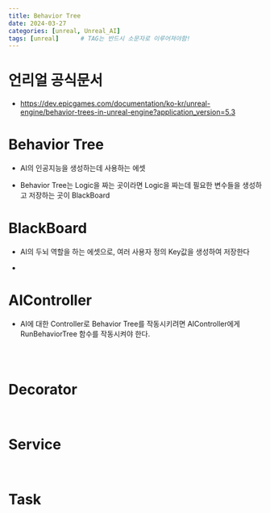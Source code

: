 ```yaml
---
title: Behavior Tree
date: 2024-03-27
categories: [unreal, Unreal_AI]
tags: [unreal]		# TAG는 반드시 소문자로 이루어져야함!
---
```


# 언리얼 공식문서

* <https://dev.epicgames.com/documentation/ko-kr/unreal-engine/behavior-trees-in-unreal-engine?application_version=5.3>

# Behavior Tree

* AI의 인공지능을 생성하는데 사용하는 에셋

* Behavior Tree는 Logic을 짜는 곳이라면 Logic을 짜는데 필요한 변수들을 생성하고 저장하는 곳이 BlackBoard


# **BlackBoard**

* AI의 두뇌 역할을 하는 에셋으로, 여러 사용자 정의 Key값을 생성하여 저장한다

* 

# **AIController**

* AI에 대한 Controller로 Behavior Tree를 작동시키려면 AIController에게 RunBehaviorTree 함수를 작동시켜야 한다.

```c++

```

<br>

# **Decorator**


<br>

# **Service**


<br>

# **Task**
